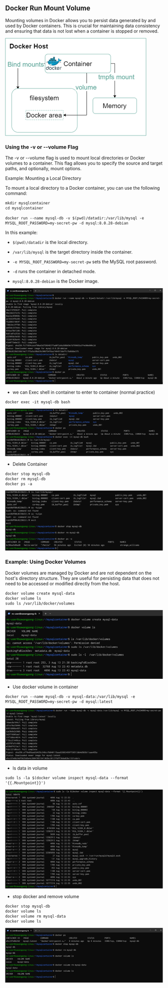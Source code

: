 ## Docker Run Mount Volume
Mounting volumes in Docker allows you to persist data generated by and used by Docker containers. This is crucial for maintaining data consistency and ensuring that data is not lost when a container is stopped or removed.

![](./images/docker_storage_types.png)

### Using the -v or --volume Flag

The -v or --volume flag is used to mount local directories or Docker volumes to a container. This flag allows you to specify the source and target paths, and optionally, mount options.

Example: Mounting a Local Directory

To mount a local directory to a Docker container, you can use the following command:

```
mkdir mysqlcontainer
cd mysqlcontainer

docker run --name mysql-db -v $(pwd)/datadir:/var/lib/mysql -e MYSQL_ROOT_PASSWORD=my-secret-pw -d mysql:8.0.28-debian
```

In this example:

- `$(pwd)/datadir` is the local directory.

- `/var/lib/mysql` is the target directory inside the container.

- `-e MYSQL_ROOT_PASSWORD=my-secret-pw` sets the MySQL root password.

- `-d` runs the container in detached mode.

- `mysql:8.0.28-debian` is the Docker image.

![](./images/mysql-volume.png)

- we can Exec shell in container to enter to container (normal practice)
```
docker exec -it mysql-db bash
```
![](./images/mysql-exec-shell.png)

- Delete Container
```
docker stop mysql-db
docker rm mysql-db
docker ps -a
```

![](./images/mysql-delete-container.png)

### Example: Using Docker Volumes

Docker volumes are managed by Docker and are not dependent on the host's directory structure. They are useful for persisting data that does not need to be accessed or modified directly from the host.

```
docker volume create mysql-data
docker volume ls
sudo ls /var/lib/docker/volumes
```

![](./images/docker-volumes-create.png)

- Use docker volume in container
``` 
docker run --name mysql-db -v mysql-data:/var/lib/mysql -e MYSQL_ROOT_PASSWORD=my-secret-pw -d mysql:latest
```
![](./images/mysql-container-volume.png)

- ls data in volume
```
sudo ls -la $(docker volume inspect mysql-data --format '{{.Mountpoint}}')
```

![](./images/mysql-ls-volume.png)

- stop docker and remove volume
```
docker stop mysql-db
docker volume ls
docker volume rm mysql-data
docker volume ls
```

![](./images/mysql-stop-and-remove-volume.png)